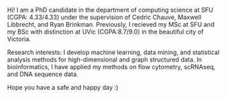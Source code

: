 Hi! I am a PhD candidate in the department of computing science at SFU (CGPA: 4.33/4.33) under the supervision of Cedric Chauve, Maxwell Libbrecht, and Ryan Brinkman. Previously, I recieved my MSc at SFU and my BSc with distinction at UVic (CGPA:8.7/9.0) in the beautiful city of Victoria.

Research interests: I develop machine learning, data mining, and statistical analysis methods for high-dimensional and graph structured data. In bioinformatics, I have applied my methods on flow cytometry, scRNAseq, and DNA sequence data.

Hope you have a safe and happy day :)
